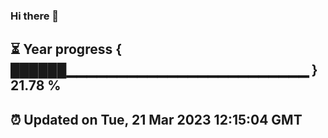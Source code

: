 ### Hi there 👋
⏳ Year progress { ██████▁▁▁▁▁▁▁▁▁▁▁▁▁▁▁▁▁▁▁▁▁▁▁▁ } 21.78 %
---
⏰ Updated on Tue, 21 Mar 2023 12:15:04 GMT
---
